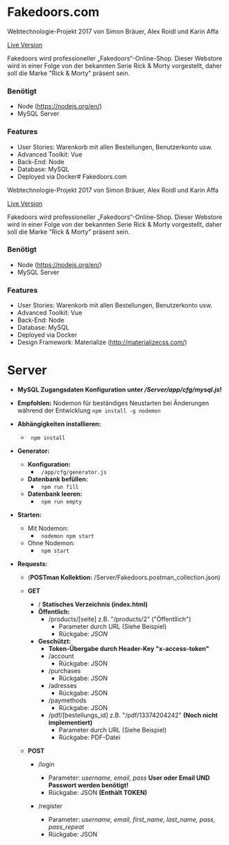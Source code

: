 # Fakedoors.com

Webtechnologie-Projekt 2017 von
Simon Bräuer, Alex Roidl und Karin Affa

[Live Version](https://sinfkaaffa.github.io/fakedoors/)

Fakedoors wird professioneller „Fakedoors“-Online-Shop.
Dieser Webstore wird in einer Folge von der bekannten Serie Rick & Morty vorgestellt, daher soll die Marke "Rick & Morty" präsent sein.

### Benötigt

* Node (https://nodejs.org/en/)
* MySQL Server

### Features

* User Stories: Warenkorb mit allen Bestellungen, Benutzerkonto usw.
* Advanced Toolkit: Vue
* Back-End: Node
* Database: MySQL
* Deployed via Docker# Fakedoors.com

Webtechnologie-Projekt 2017 von
Simon Bräuer, Alex Roidl und Karin Affa

[Live Version](https://sinfkaaffa.github.io/fakedoors/)

Fakedoors wird professioneller „Fakedoors“-Online-Shop.
Dieser Webstore wird in einer Folge von der bekannten Serie Rick & Morty vorgestellt, daher soll die Marke "Rick & Morty" präsent sein.

### Benötigt

* Node (https://nodejs.org/en/)
* MySQL Server

### Features

* User Stories: Warenkorb mit allen Bestellungen, Benutzerkonto usw.
* Advanced Toolkit: Vue
* Back-End: Node
* Database: MySQL
* Deployed via Docker
* Design Framework: Materialize (http://materializecss.com/)

# Server
* **MySQL Zugangsdaten Konfiguration unter */Server/app/cfg/mysql.js*!**
* **Empfohlen:**
	Nodemon für beständiges Neustarten bei Änderungen während der Entwicklung
	``` npm install -g nodemon ```

* **Abhängigkeiten installieren:**
	* ``` npm install```

* **Generator:**
	* **Konfiguration:**
		* ``` /app/cfg/generator.js```
	* **Datenbank befüllen:**
		* ``` npm run fill```
	* **Datenbank leeren:**
		* ``` npm run empty```

* **Starten:**
	* Mit Nodemon:
		* ``` nodemon npm start```
	* Ohne Nodemon:
		* ``` npm start```

* **Requests:**
	* (**POSTman Kollektion:** /Server/Fakedoors.postman_collection.json)

	* **GET**
		* / **Statisches Verzeichnis (index.html)**
		* **Öffentlich:**
			* /products/[seite] z.B. "/products/2" ("Öffentllich")
				* Parameter durch URL (Siehe Beispiel)
				* Rückgabe: *JSON*
		* **Geschützt:**
			* **Token-Übergabe durch Header-Key "x-access-token"**
			* /account
				* Rückgabe: JSON
			* /purchases
				* Rückgabe: JSON
			* /adresses
				* Rückgabe: JSON
			* /paymethods
				* Rückgabe: JSON
			* /pdf/[bestellungs_id] z.B. "/pdf/13374204242" **(Noch nicht implementiert)**
				* Parameter durch URL (Siehe Beispiel)
				* Rückgabe: PDF-Datei
	* **POST**
		* /login
			* Parameter: *username, email, pass* **User oder Email UND Passwort werden benötigt!**
			* Rückgabe: JSON **(Enthält TOKEN)**
		* /register

			* Parameter: *username, email, first_name, last_name, pass, pass_repeat*
			* Rückgabe: JSON
